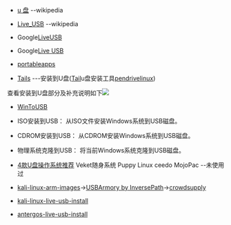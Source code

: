 * [u 盘](https://zh.wikipedia.org/wiki/%E9%97%AA%E5%AD%98%E7%9B%98) --wikipedia
* [Live_USB](https://zh.wikipedia.org/wiki/Live_USB) --wikipedia
* Google[LiveUSB](https://www.google.co.jp/search?q=LiveUSB&biw=1366&bih=643&ei=UCWOVqHXJ8LimAXxyZ-IDg&start=0&sa=N)
* Google[Live USB](https://www.google.co.jp/search?q=Live+USB&biw=1366&bih=643&ei=nyyOVqfsO4e7mQXNk5moCQ&start=10&sa=N)

* [portableapps](http://portableapps.com/)

* [Tails](https://program-think.blogspot.com/2013/12/linux-tails-guide.html) ---安装到U盘([Tail](https://tails.boum.org/)u盘安装工具[pendrivelinux](http://www.pendrivelinux.com/))

 查看安装到U盘部分及补充说明如下![](https://cloud.githubusercontent.com/assets/8462060/12167467/39d0718a-b567-11e5-9514-b4ce336747c6.png)
 
 
 
 
 * [WinToUSB](http://www.easyuefi.com/wintousb/faq/zh_CN/How-to-use-WinToUSB.html)
  * ISO安装到USB： 从ISO文件安装Windows系统到USB磁盘。
  * CDROM安装到USB： 从CDROM安装Windows系统到USB磁盘。
  * 物理系统克隆到USB： 将当前Windows系统克隆到USB磁盘。

* [4款U盘操作系统推荐](http://paranimage.com/4-usb-os/) Veket随身系统  Puppy Linux  ceedo  MojoPac  --未使用过

* [kali-linux-arm-images](https://www.offensive-security.com/kali-linux-arm-images/)->[USBArmory by InversePath](https://inversepath.com/usbarmory.html)->[crowdsupply](https://www.crowdsupply.com/inverse-path/usb-armory)
* [kali-linux-live-usb-install](http://docs.kali.org/downloading/kali-linux-live-usb-install)
* [antergos-live-usb-install](https://antergos.com/wiki/install/create-a-working-live-usb/)
